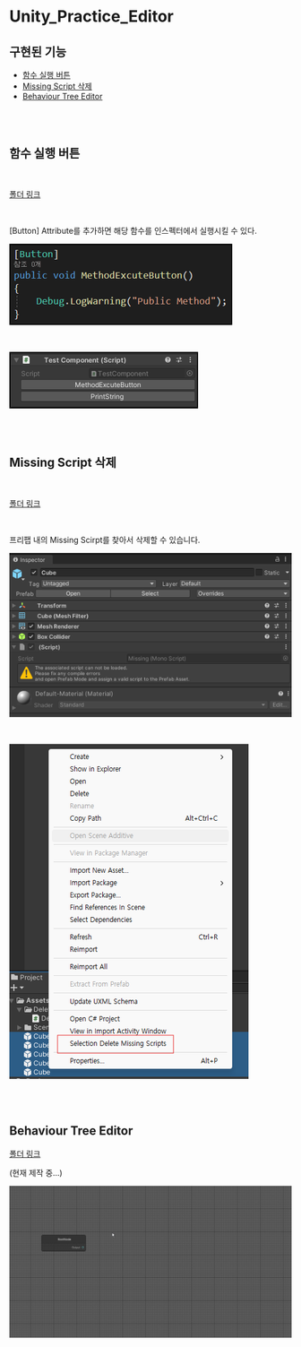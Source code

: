 # Unity_Practice_Editor

## 구현된 기능

- [함수 실행 버튼](#함수-실행-버튼)
- [Missing Script 삭제](#missing-script-삭제)
- [Behaviour Tree Editor](#behaviour-tree-editor)


<br>
<br>



## 함수 실행 버튼

<br>

[폴더 링크](https://github.com/mintchobab/Unity_Practice_Editor/tree/main/Unity_Practice_Editor/Assets/MethodButtonAttribute)

<br>

[Button] Attribute를 추가하면 해당 함수를 인스펙터에서 실행시킬 수 있다.

![ddd](./images/method_button_attribute.png)

<br>

![mehtod button compoennt](./images/method_button_component.png)

<br>
<br>

## Missing Script 삭제

<br>

[폴더 링크](https://github.com/mintchobab/Unity_Practice_Editor/tree/main/Unity_Practice_Editor/Assets/DeleteMissingScript)

<br>

프리팹 내의 Missing Scirpt를 찾아서 삭제할 수 있습니다.

![삭제 예시](./images/missing_script_remove.png)

<br>

![삭제 메뉴](./images/missing_script_remove_menu.png)

<br>
<br>

## Behaviour Tree Editor

[폴더 링크](https://github.com/mintchobab/Unity_Practice_Editor/tree/main/Unity_Practice_Editor/Assets/BehaviourTreeEditor)

(현재 제작 중...)

![Behaviour Tree](./images/behaviour_tree_create.gif)

<br>
<br>
